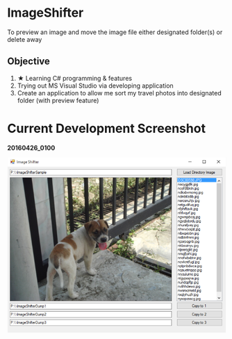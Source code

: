 # ImageShifter
To preview an image and move the image file either designated folder(s) or delete away

## Objective
1. ★ Learning C# programming & features
2. Trying out MS Visual Studio via developing application
3. Create an application to allow me sort my travel photos into designated folder (with preview feature)

# Current Development Screenshot
**20160426_0100**

![GitHub Logo](https://github.com/adamliu84/ImageShifter/blob/master/Documentation/20160426_0100.png?raw=true)
